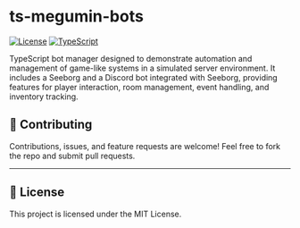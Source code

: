 # ts-megumin-bots

[![License](https://img.shields.io/badge/license-MIT-blue.svg)](LICENSE)
[![TypeScript](https://img.shields.io/badge/typescript-4.7.4-blue.svg)](https://www.typescriptlang.org/)

TypeScript bot manager designed to demonstrate automation and management of game-like systems in a simulated server environment. It includes a Seeborg and a Discord bot integrated with Seeborg, providing features for player interaction, room management, event handling, and inventory tracking.

## 🤝 Contributing

Contributions, issues, and feature requests are welcome!
Feel free to fork the repo and submit pull requests.

---

## 📜 License

This project is licensed under the MIT License.